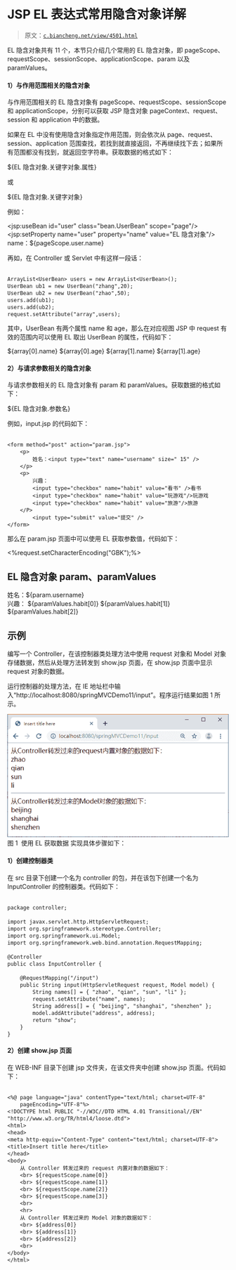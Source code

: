 # JSP EL 表达式常用隐含对象详解

> 原文：[`c.biancheng.net/view/4501.html`](http://c.biancheng.net/view/4501.html)

EL 隐含对象共有 11 个，本节只介绍几个常用的 EL 隐含对象，即 pageScope、requestScope、sessionScope、applicationScope、param 以及 paramValues。

#### 1）与作用范围相关的隐含对象

与作用范围相关的 EL 隐含对象有 pageScope、requestScope、sessionScope 和 applicationScope，分别可以获取 JSP 隐含对象 pageContext、request、session 和 application 中的数据。

如果在 EL 中没有使用隐含对象指定作用范围，则会依次从 page、request、session、application 范围查找，若找到就直接返回，不再继续找下去；如果所有范围都没有找到，就返回空字符串。获取数据的格式如下：

${EL 隐含对象.关键字对象.属性}

或

${EL 隐含对象.关键字对象}

例如：

<jsp:useBean id="user" class="bean.UserBean" scope="page"/><!--bean 标签-->
<jsp:setProperty name="user" property="name" value="EL 隐含对象"/>
name：${pageScope.user.name}

再如，在 Controller 或 Servlet 中有这样一段话：

```

ArrayList<UserBean> users = new ArrayList<UserBean>();
UserBean ub1 = new UserBean("zhang",20);
UserBean ub2 = new UserBean("zhao",50);
users.add(ub1);
users.add(ub2);
request.setAttribute("array",users);
```

其中，UserBean 有两个属性 name 和 age，那么在对应视图 JSP 中 request 有效的范围内可以使用 EL 取出 UserBean 的属性，代码如下：

${array[0].name} ${array[0].age}
${array[1].name} ${array[1].age}

#### 2）与请求参数相关的隐含对象

与请求参数相关的 EL 隐含对象有 param 和 paramValues。获取数据的格式如下：

${EL 隐含对象.参数名}

例如，input.jsp 的代码如下：

```

<form method="post" action="param.jsp">
    <p>
        姓名：<input type="text" name="username" size=" 15" />
    </p>
    <p>
        兴趣：
        <input type="checkbox" name="habit" value="看书" />看书
        <input type="checkbox" name="habit" value="玩游戏"/>玩游戏
        <input type="checkbox" name="habit" value="旅游"/>旅游
    </P>
        <input type="submit" value="提交" />
</form>
```

那么在 param.jsp 页面中可以使用 EL 获取参数值，代码如下：

<%request.setCharacterEncoding("GBK");%>
<body>
<h2>EL 隐含对象 param、paramValues</h2>
姓名：${param.username}</br>
兴趣：
${paramValues.habit[0]}
${paramValues.habit[1]}
${paramValues.habit[2]}

## 示例

编写一个 Controller，在该控制器类处理方法中使用 request 对象和 Model 对象存储数据，然后从处理方法转发到 show.jsp 页面，在 show.jsp 页面中显示 request 对象的数据。

运行控制器的处理方法，在 IE 地址栏中输入“http://localhost:8080/springMVCDemo11/input”。程序运行结果如图 1 所示。

![使用 EL 获取数据](img/b87eeef284d35d4aa301a8a0a9d6146c.png)
图 1  使用 EL 获取数据
实现具体步骤如下：

#### 1）创建控制器类

在 src 目录下创建一个名为 controller 的包，并在该包下创建一个名为 InputController 的控制器类。代码如下：

```

package controller;

import javax.servlet.http.HttpServletRequest;
import org.springframework.stereotype.Controller;
import org.springframework.ui.Model;
import org.springframework.web.bind.annotation.RequestMapping;

@Controller
public class InputController {

    @RequestMapping("/input")
    public String input(HttpServletRequest request, Model model) {
        String names[] = { "zhao", "qian", "sun", "li" };
        request.setAttribute("name", names);
        String address[] = { "beijing", "shanghai", "shenzhen" };
        model.addAttribute("address", address);
        return "show";
    }
}
```

#### 2）创建 show.jsp 页面

在 WEB-INF 目录下创建 jsp 文件夹，在该文件夹中创建 show.jsp 页面。代码如下：

```

<%@ page language="java" contentType="text/html; charset=UTF-8"
    pageEncoding="UTF-8"%>
<!DOCTYPE html PUBLIC "-//W3C//DTD HTML 4.01 Transitional//EN" "http://www.w3.org/TR/html4/loose.dtd">
<html>
<head>
<meta http-equiv="Content-Type" content="text/html; charset=UTF-8">
<title>Insert title here</title>
</head>
<body>
    从 Controller 转发过来的 request 内置对象的数据如下：
    <br> ${requestScope.name[0]}
    <br> ${requestScope.name[1]}
    <br> ${requestScope.name[2]}
    <br> ${requestScope.name[3]}
    <br>
    <hr>
    从 Controller 转发过来的 Model 对象的数据如下：
    <br> ${address[0]}
    <br> ${address[1]}
    <br> ${address[2]}
    <br>
</body>
</html>
```